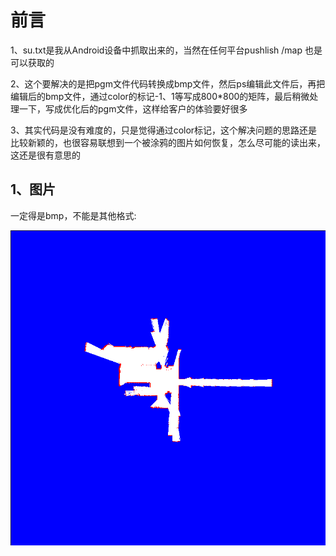 # 前言
1、su.txt是我从Android设备中抓取出来的，当然在任何平台pushlish /map 也是可以获取的

2、这个要解决的是把pgm文件代码转换成bmp文件，然后ps编辑此文件后，再把编辑后的bmp文件，通过color的标记-1、1等写成800*800的矩阵，最后稍微处理一下，写成优化后的pgm文件，这样给客户的体验要好很多

3、其实代码是没有难度的，只是觉得通过color标记，这个解决问题的思路还是比较新颖的，也很容易联想到一个被涂鸦的图片如何恢复，怎么尽可能的读出来，这还是很有意思的


## 1、图片
一定得是bmp，不能是其他格式:

![MacDown Screenshot](https://github.com/whsgzcy/PGM_/blob/master/map1.png)

